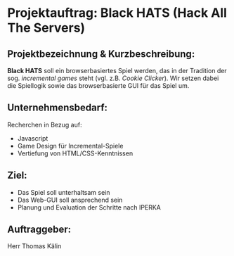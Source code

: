 # Projektauftrag: Black **HATS** (**H**ack **All** **T**he **S**ervers)

## Projektbezeichnung & Kurzbeschreibung:
**Black HATS** soll ein browserbasiertes Spiel werden, das in der Tradition der sog. *incremental games* steht (vgl. z.B. *Cookie Clicker*). Wir setzen dabei die Spiellogik sowie das browserbasierte GUI für das Spiel um.

## Unternehmensbedarf:
Recherchen in Bezug auf:
- Javascript
- Game Design für Incremental-Spiele
- Vertiefung von HTML/CSS-Kenntnissen

## Ziel:
- Das Spiel soll unterhaltsam sein
- Das Web-GUI soll ansprechend sein
- Planung und Evaluation der Schritte nach IPERKA

## Auftraggeber:
Herr Thomas Kälin
